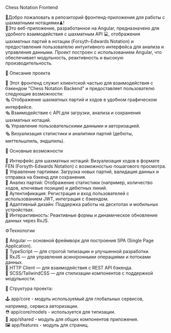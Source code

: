Chess Notation Frontend

👋Добро пожаловать в репозиторий фронтенд-приложения для работы с шахматными нотациями♟!  
🧶Это веб-приложение, разработанное на Angular, предназначено для удобного взаимодействия с шахматным API 💻, отображения шахматных партий в нотации (Forsyth-Edwards Notation) и предоставления пользователю интуитивного интерфейса для анализа и управления данными. 
Проект построен с использованием Angular, что обеспечивает модульность, реактивность и высокую производительность.

📡 Описание проекта

📌 Этот фронтенд служит клиентской частью для взаимодействия с бэкендом "Chess Notation Backend" и предоставляет пользователю следующие возможности:  
🗞 Отображение шахматных партий и ходов в удобном графическом интерфейсе.  
🗞 Взаимодействие с API для загрузки, анализа и сохранения шахматных нотаций.  
🗞 Управление пользовательскими данными и авторизацией.  
🗞 Визуализация статистики и аналитики партий (дебюты, миттельшпиль, эндшпиль).   


🔩 Основные возможности

📘 Интерфейс для шахматных нотаций: Визуализация ходов в формате FEN (Forsyth-Edwards Notation) с возможностью пошагового просмотра.  
📘 Управление партиями: Загрузка новых партий, валидация данных и отправка на бэкенд для сохранения.  
📘 Анализ партий: Отображение статистики (например, количество ходов, ключевые позиции) и дебютных линий.  
📘 Аутентификация: Регистрация и вход пользователей с использованием JWT, интеграция с бэкендом.  
📘 Адаптивный дизайн: Поддержка работы на десктопах и мобильных устройствах.  
📘 Интерактивность: Реактивные формы и динамическое обновление данных через RxJS.  


⚙️Технологии  

📀 Angular — основной фреймворк для построения SPA (Single Page Application).  
📀 TypeScript — для строгой типизации и улучшенной разработки.  
📀 RxJS — для управления асинхронными операциями и потоками данных.  
📀 HTTP Client — для взаимодействия с REST API бэкенда.  
📀 SCSS/TailwindCSS — для стилизации компонентов с поддержкой модульности.  


🧱 Структура проекта:  

🕹 app/core - модуль используемый для глобальных сервисов, например, сервиса авторизации.  
⛑ app/core/models - используется для типизации.  
🔌 app/shared - модуль для общих компонентов приложения.  
🖼  app/features - модуль для страниц.  
